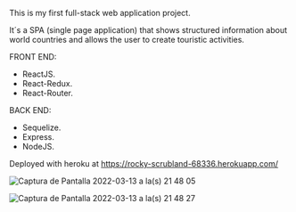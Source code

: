 This is my first full-stack web application project.

It´s a SPA (single page application) that shows structured information about world countries and allows the user to create touristic activities.

FRONT END:
- ReactJS.
- React-Redux.
- React-Router.

BACK END:
- Sequelize.
- Express.
- NodeJS.

Deployed with heroku at
https://rocky-scrubland-68336.herokuapp.com/

![Captura de Pantalla 2022-03-13 a la(s) 21 48 05](https://user-images.githubusercontent.com/5205030/158087472-b51b3da9-b311-4c91-9c6d-b57de65fa573.png)

![Captura de Pantalla 2022-03-13 a la(s) 21 48 27](https://user-images.githubusercontent.com/5205030/158087475-d083a41f-e381-4bf7-a7c9-7b0729392ecb.png)

